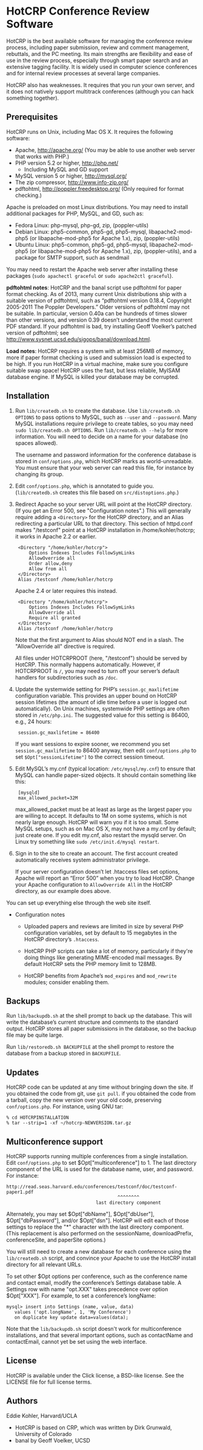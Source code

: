 HotCRP Conference Review Software
=================================

HotCRP is the best available software for managing the conference
review process, including paper submission, review and comment
management, rebuttals, and the PC meeting. Its main strengths are
flexibility and ease of use in the review process, especially through
smart paper search and an extensive tagging facility. It is widely
used in computer science conferences and for internal review processes
at several large companies.

HotCRP also has weaknesses. It requires that you run your own server,
and it does not natively support multitrack conferences (although you
can hack something together).

Prerequisites
-------------

HotCRP runs on Unix, including Mac OS X. It requires the following
software:

* Apache, http://apache.org/
  (You may be able to use another web server that works with PHP.)
* PHP version 5.2 or higher, http://php.net/
  - Including MySQL and GD support
* MySQL version 5 or higher, http://mysql.org/
* The zip compressor, http://www.info-zip.org/
* pdftohtml, http://poppler.freedesktop.org/ (Only required for format
  checking.)

Apache is preloaded on most Linux distributions.  You may need to install
additional packages for PHP, MySQL, and GD, such as:

* Fedora Linux: php-mysql, php-gd, zip, (poppler-utils)
* Debian Linux: php5-common, php5-gd, php5-mysql,
  libapache2-mod-php5 (or libapache-mod-php5 for Apache 1.x),
  zip, (poppler-utils)
* Ubuntu Linux: php5-common, php5-gd, php5-mysql,
  libapache2-mod-php5 (or libapache-mod-php5 for Apache 1.x),
  zip, (poppler-utils), and a package for SMTP support, such
  as sendmail

You may need to restart the Apache web server after installing these
packages (`sudo apachectl graceful` or `sudo apache2ctl graceful`).

**pdftohtml notes**: HotCRP and the banal script use pdftohtml for
paper format checking. As of 2013, many current Unix distributions
ship with a suitable version of pdftohtml, such as “pdftohtml version
0.18.4, Copyright 2005-2011 The Poppler Developers.” Older versions of
pdftohtml may not be suitable. In particular, version 0.40a can be
hundreds of times slower than other versions, and version 0.39 doesn’t
understand the most current PDF standard. If your pdftohtml is bad,
try installing Geoff Voelker’s patched version of pdftohtml; see
http://www.sysnet.ucsd.edu/sigops/banal/download.html.

**Load notes**: HotCRP requires a system with at least 256MB of
memory, more if paper format checking is used and submission load is
expected to be high. If you run HotCRP in a virtual machine, make sure
you configure suitable swap space! HotCRP uses the fast, but less
reliable, MyISAM database engine. If MySQL is killed your database may
be corrupted.

Installation
------------

1. Run `lib/createdb.sh` to create the database. Use
`lib/createdb.sh OPTIONS` to pass options to MySQL, such as `--user`
and `--password`. Many MySQL installations require privilege to create
tables, so you may need `sudo lib/createdb.sh OPTIONS`. Run
`lib/createdb.sh --help` for more information. You will need to
decide on a name for your database (no spaces allowed).

    The username and password information for the conference database
is stored in `conf/options.php`, which HotCRP marks as
world-unreadable. You must ensure that your web server can read this
file, for instance by changing its group.

2. Edit `conf/options.php`, which is annotated to guide you.
(`lib/createdb.sh` creates this file based on
`src/distoptions.php`.)

3. Redirect Apache so your server URL will point at the HotCRP
directory. (If you get an Error 500, see "Configuration notes".) This
will generally require adding a `<Directory>` for the HotCRP
directory, and an Alias redirecting a particular URL to that
directory. This section of httpd.conf makes "/testconf" point at a
HotCRP installation in /home/kohler/hotcrp; it works in Apache 2.2 or
earlier.

        <Directory "/home/kohler/hotcrp">
            Options Indexes Includes FollowSymLinks
            AllowOverride all
            Order allow,deny
            Allow from all
        </Directory>
        Alias /testconf /home/kohler/hotcrp

    Apache 2.4 or later requires this instead.

        <Directory "/home/kohler/hotcrp">
            Options Indexes Includes FollowSymLinks
            AllowOverride all
            Require all granted
        </Directory>
        Alias /testconf /home/kohler/hotcrp

    Note that the first argument to Alias should NOT end in a slash. The
"AllowOverride all" directive is required.

    All files under HOTCRPROOT (here, "/testconf") should be served by
HotCRP. This normally happens automatically. However, if HOTCRPROOT is
`/`, you may need to turn off your server’s default handlers for
subdirectories such as `/doc`.

4. Update the systemwide setting for PHP’s `session.gc_maxlifetime`
configuration variable. This provides an upper bound on HotCRP session
lifetimes (the amount of idle time before a user is logged out
automatically). On Unix machines, systemwide PHP settings are often
stored in `/etc/php.ini`. The suggested value for this setting is
86400, e.g., 24 hours:

        session.gc_maxlifetime = 86400

    If you want sessions to expire sooner, we recommend you set
`session.gc_maxlifetime` to 86400 anyway, then edit `conf/options.php`
to set `$Opt["sessionLifetime"]` to the correct session timeout.

5. Edit MySQL’s my.cnf (typical location: `/etc/mysql/my.cnf`) to ensure
that MySQL can handle paper-sized objects.  It should contain something
like this:

        [mysqld]
        max_allowed_packet=32M

    max_allowed_packet must be at least as large as the largest paper
you are willing to accept. It defaults to 1M on some systems, which is
not nearly large enough. HotCRP will warn you if it is too small. Some
MySQL setups, such as on Mac OS X, may not have a my.cnf by default;
just create one. If you edit my.cnf, also restart the mysqld server.
On Linux try something like `sudo /etc/init.d/mysql restart`.

6. Sign in to the site to create an account. The first account created
automatically receives system administrator privilege.

    If your server configuration doesn’t let .htaccess files set
options, Apache will report an “Error 500” when you try to load
HotCRP. Change your Apache configuration to `AllowOverride All` in the
HotCRP directory, as our example does above.

You can set up everything else through the web site itself.

* Configuration notes

  - Uploaded papers and reviews are limited in size by several PHP
    configuration variables, set by default to 15 megabytes in the HotCRP
    directory’s `.htaccess`.

  - HotCRP PHP scripts can take a lot of memory, particularly if they're
    doing things like generating MIME-encoded mail messages.  By default
    HotCRP sets the PHP memory limit to 128MB.

  - HotCRP benefits from Apache’s `mod_expires` and `mod_rewrite`
    modules; consider enabling them.

Backups
-------

Run `lib/backupdb.sh` at the shell prompt to back up the database.
This will write the database’s current structure and comments to the
standard output. HotCRP stores all paper submissions in the database,
so the backup file may be quite large.

Run `lib/restoredb.sh BACKUPFILE` at the shell prompt to restore the
database from a backup stored in `BACKUPFILE`.

Updates
-------

HotCRP code can be updated at any time without bringing down the site.
If you obtained the code from git, use `git pull`. if you obtained
the code from a tarball, copy the new version over your old code,
preserving `conf/options.php`. For instance, using GNU tar:

    % cd HOTCRPINSTALLATION
    % tar --strip=1 -xf ~/hotcrp-NEWVERSION.tar.gz

Multiconference support
-----------------------

HotCRP supports running multiple conferences from a single
installation. Edit `conf/options.php` to set $Opt["multiconference"] to 1.
The last directory component of the URL is used for the database name,
user, and password. For instance:

    http://read.seas.harvard.edu/conferences/testconf/doc/testconf-paper1.pdf
                                             ^^^^^^^^
                                     last directory component

Alternately, you may set $Opt["dbName"], $Opt["dbUser"],
$Opt["dbPassword"], and/or $Opt["dsn"]. HotCRP will edit each of those
settings to replace the "*" character with the last directory component.
(This replacement is also performed on the sessionName, downloadPrefix,
conferenceSite, and paperSite options.)

You will still need to create a new database for each conference using the
`lib/createdb.sh` script, and convince your Apache to use the HotCRP
install directory for all relevant URLs.

To set other $Opt options per conference, such as the conference name and
contact email, modify the conference’s Settings database table. A Settings
row with name "opt.XXX" takes precedence over option $Opt["XXX"]. For
example, to set a conference’s longName:

    mysql> insert into Settings (name, value, data)
	   values ('opt.longName', 1, 'My Conference')
	   on duplicate key update data=values(data);

Note that the `lib/backupdb.sh` script doesn't work for multiconference
installations, and that several important options, such as contactName and
contactEmail, cannot yet be set using the web interface.

License
-------

HotCRP is available under the Click license, a BSD-like license. See the
LICENSE file for full license terms.

Authors
-------

Eddie Kohler, Harvard/UCLA

* HotCRP is based on CRP, which was written by Dirk Grunwald,
  University of Colorado
* banal by Geoff Voelker, UCSD
